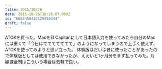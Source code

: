 ```yaml
---
title: 2015/10/26
date: 2015-10-26T18:26:07.000Z
id: "6653458415125950044"
draft: false
---
```

ATOKを買った。MacをEl Capitanにして日本語入力を使ってみたら自分のMacには重くて「今日はててててててて」のようになってしまうので上手く使えず、ATOKを使ってみようと思い立った。
体験版はだいぶ昔に使ったことがあったので体験版としては使用できなかったが、ええいと1ヶ月分をまず払ってみた。月額課金制はこういう場合は気軽で良い。
